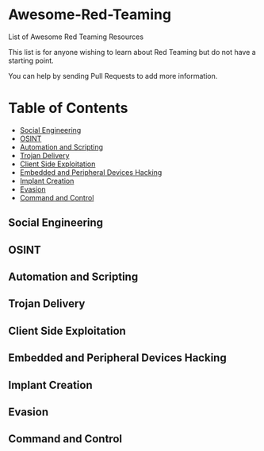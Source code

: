 # Awesome-Red-Teaming
List of Awesome Red Teaming Resources

This list is for anyone wishing to learn about Red Teaming but do not have a starting point.

You can help by sending Pull Requests to add more information.

Table of Contents
=================

 * [Social Engineering](#social-engineering)
 * [OSINT](#osint)
 * [Automation and Scripting](#automation-and-scripting)
 * [Trojan Delivery](#trojan-delivery)
 * [Client Side Exploitation](#client-side-exploitation)
 * [Embedded and Peripheral Devices Hacking](#embedded-and-peripheral-device-hacking)
 * [Implant Creation](#implant-creation)
 * [Evasion](#evasion)
 * [Command and Control](#command-and-control)

## Social Engineering


## OSINT


## Automation and Scripting


## Trojan Delivery


## Client Side Exploitation


## Embedded and Peripheral Devices Hacking


## Implant Creation


## Evasion

## Command and Control
